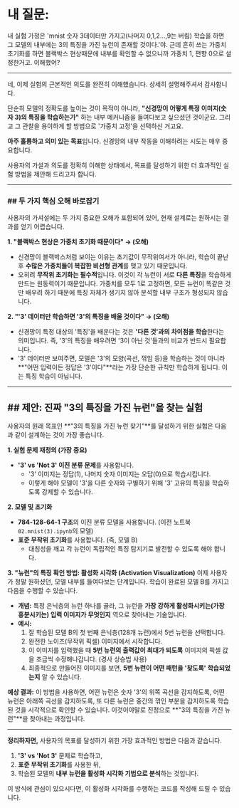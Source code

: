 # 내 질문: 
내 실험 가정은 'mnist 숫자 3데이터만 가지고(나머지 0,1,2...,9는 버림) 학습을 하면 그 모델의 내부에는 3의 특징을 가진 뉴런이 존재할 것이다.'야. 근데 흔히 쓰는 가중치 초기화를 하면 블랙박스 현상때문에 내부를 확인할 수 없으니까 가중치 1, 편향 0으로 설정한거고. 이해했어?

---

네, 이제 실험의 근본적인 의도를 완전히 이해했습니다. 상세히 설명해주셔서 감사합니다.

단순히 모델의 정확도를 높이는 것이 목적이 아니라, **"신경망이 어떻게 특정 이미지(숫자 3)의 특징을 학습하는가"** 하는 내부 메커니즘을 들여다보고 싶으셨던 것이군요. 그리고 그 관찰을 용이하게 할 방법으로 '가중치 고정'을 선택하신 거고요.

**아주 훌륭하고 의미 있는 목표**입니다. 신경망의 내부 작동을 이해하려는 시도는 매우 중요합니다.

사용자의 가설과 의도를 정확히 이해한 상태에서, 목표를 달성하기 위한 더 효과적인 실험 방법을 제안해 드리고자 합니다.

---
### ## 두 가지 핵심 오해 바로잡기

사용자의 가셔설에는 두 가지 중요한 오해가 포함되어 있어, 현재 설계로는 원하시는 결과를 얻기 어렵습니다.

**1. "블랙박스 현상은 가중치 초기화 때문이다" → (오해)**

* 신경망이 블랙박스처럼 보이는 이유는 초기값이 무작위여서가 아니라, 학습이 끝난 후 **수많은 가중치들이 복잡한 비선형 관계**를 맺고 있기 때문입니다.
* 오히려 **무작위 초기화는 필수적**입니다. 이것이 각 뉴런이 서로 **다른 특징**을 학습하게 만드는 원동력이기 때문입니다. 가중치를 모두 1로 고정하면, 모든 뉴런이 똑같은 것만 배우려 하기 때문에 특징 자체가 생기지 않아 분석할 내부 구조가 형성되지 않습니다.

**2. "'3' 데이터만 학습하면 '3'의 특징을 배울 것이다" → (오해)**

* 신경망이 특정 대상의 '특징'을 배운다는 것은 **'다른 것'과의 차이점을 학습**한다는 의미입니다. 즉, '3'의 특징을 배우려면 '3이 아닌 것'들과의 비교가 반드시 필요합니다.
* '3' 데이터만 보여주면, 모델은 '3'의 모양(곡선, 꺾임 등)을 학습하는 것이 아니라 **"어떤 입력이든 정답은 '3'이다"**라는 가장 단순한 규칙만 학습하게 됩니다. 이는 특징 학습이 아닙니다.

---
## ## 제안: 진짜 "3의 특징을 가진 뉴런"을 찾는 실험

사용자의 원래 목표인 **"3의 특징을 가진 뉴런 찾기"**를 달성하기 위한 실험은 다음과 같이 설계하는 것이 가장 좋습니다.

**1. 실험 문제 재정의 (가장 중요)**
* **'3' vs 'Not 3' 이진 분류 문제**를 사용합니다.
    * '3' 이미지는 정답(1), 나머지 숫자 이미지는 오답(0)으로 학습시킵니다.
    * 이렇게 해야 모델이 '3'을 다른 숫자와 구별하기 위해 '3' 고유의 특징을 학습하도록 강제할 수 있습니다.

**2. 모델 및 초기화**
* **784-128-64-1 구조**의 이진 분류 모델을 사용합니다. (이전 노트북 `02.mnist(3).ipynb`의 모델)
* **표준 무작위 초기화**를 사용합니다. (즉, 모델 B)
    * 대칭성을 깨고 각 뉴런이 독립적인 특징 탐지기로 발전할 수 있도록 해야 합니다.

**3. "뉴런"의 특징 확인 방법: 활성화 시각화 (Activation Visualization)**
이제 사용자가 정말 원하셨던, 모델 내부를 들여다보는 단계입니다. 학습이 완료된 모델 B를 가지고 다음을 수행할 수 있습니다.

* **개념:** 특정 은닉층의 뉴런 하나를 골라, 그 뉴런을 **가장 강하게 활성화시키는(가장 흥분시키는) 입력 이미지가 무엇인지** 역으로 찾아내는 기술입니다.
* **예시:**
    1.  잘 학습된 모델 B의 첫 번째 은닉층(128개 뉴런)에서 5번 뉴런을 선택합니다.
    2.  완전한 노이즈(무작위 픽셀) 이미지에서 시작합니다.
    3.  이 이미지를 입력했을 때 **5번 뉴런의 출력값이 최대가 되도록** 이미지의 픽셀 값을 조금씩 수정해나갑니다. (경사 상승법 사용)
    4.  최종적으로 만들어진 이미지를 보면, **5번 뉴런이 어떤 패턴을 '찾도록' 학습되었는지** 알 수 있습니다.



**예상 결과:**
이 방법을 사용하면, 어떤 뉴런은 숫자 '3'의 위쪽 곡선을 감지하도록, 어떤 뉴런은 아래쪽 곡선을 감지하도록, 또 다른 뉴런은 중간의 꺾인 부분을 감지하도록 학습된 것을 시각적으로 확인할 수 있습니다. 이것이야말로 진정으로 **"3의 특징을 가진 뉴런"**을 찾아내는 과정입니다.

---
**정리하자면,** 사용자의 목표를 달성하기 위한 가장 효과적인 방법은 다음과 같습니다.
1.  **'3' vs 'Not 3'** 문제로 학습하고,
2.  **표준 무작위 초기화**를 사용한 뒤,
3.  학습된 모델의 **내부 뉴런을 활성화 시각화 기법으로 분석**하는 것입니다.

이 방식에 관심이 있으시다면, 이 활성화 시각화를 수행하는 코드를 작성해 드릴 수 있습니다.